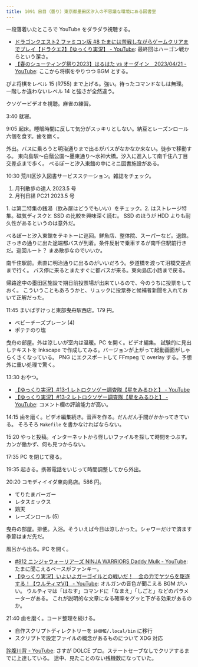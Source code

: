 ```yaml
---
title: 1091 日目（曇り）東京都墨田区汐入の不思議な環境にある図書室
---
```


一段落着いたところで YouTube をダラダラ視聴する。

* [ドラゴンクエスト2 ファミコン版 #8 たまには苦戦しながらゲームクリアまでプレイ【ドラクエ2】【ゆっくり実況】 - YouTube](https://www.youtube.com/watch?v=e7Re3PFOQF8):
  最終回はハーゴン戦からという潔さ。
* [【春のシューティング祭り2023】はるはた vs オーダイン　2023/04/21 - YouTube](https://www.youtube.com/watch?v=-sy817lMyac):
  ここから将棋をやりつつ BGM とする。

ぴよ将棋をレベル 15 (R755) まで上げる。強い。待ったコマンドなしは無理。
一階しか違わないレベル 14 と強さが全然違う。

クソゲービデオを視聴。麻雀の練習。

3:40 就寝。

9:05 起床。睡眠時間に反して気分がスッキリとしない。納豆とレーズンロール六個を食す。歯を磨く。

外出。バスに乗ろうと明治通りまで出るがバスがなかなか来ない。徒歩で移動する。
東向島駅～白鬚公園～墨東通り～水神大橋。汐入に進入して南千住八丁目交差点まで歩く。
べるぽーと汐入東館の中にミニ図書施設がある。

10:30 荒川区汐入図書サービスステーション。雑誌をチェック。

1. 月刊散歩の達人 2023.5 号
2. 月刊日経 PC21 2023.5 号

1\. は第二特集の銭湯（飲み屋はどうでもいい）をチェック。2. はストレージ特集。磁気ディスクと SSD の比較を興味深く読む。
SSD のほうが HDD よりも耐久性があるというのは意外だ。

べるぽーと汐入東館をテキトーに巡回。鮮魚店、整体院、スーパーなど。退館。
さっきの通りに出た途端都バスが到着。条件反射で乗車するが南千住駅前行きだ。巡回ルート？
まあ散歩なのでいいか。

南千住駅前。素直に明治通りに出るのがいいだろう。歩道橋を渡って泪橋交差点まで行く。
バス停に来るとまたすぐに都バスが来る。東向島広小路まで戻る。

帰路途中の墨田区施設で期日前投票場が出来ているので、今のうちに投票をしておく。
こういうこともあろうかと、リュックに投票券と候補者新聞を入れておいて正解だった。

11:45 まいばすけっと東部曳舟駅西店。179 円。

* ベビーチーズプレーン (4)
* ポテチのり塩

曳舟の部屋。外は涼しいが室内は温暖。PC を開く。ビデオ編集。
試験的に見出しテキストを Inkscape で作成してみる。バージョンが上がって起動画面がしゃらくさくなっている。
PNG にエクスポートして FFmpeg で overlay する。予想外に重い処理で驚く。

13:30 おやつ。

* [【ゆっくり実況】#13-1 レトロクソゲー調査隊【星をみるひと】 - YouTube](https://www.youtube.com/watch?v=qlvDYKWv6R8)
* [【ゆっくり実況】#13-2 レトロクソゲー調査隊【星をみるひと】 - YouTube](https://www.youtube.com/watch?v=D37JdV3tA6I):
  コメント欄の評論能力が高い。

14:15 歯を磨く。ビデオ編集続き。音声を作る。だんだん手間がかかってきている。
そろそろ `Makefile` を書かなければならない。

15:20 やっと投稿。インターネットから怪しいファイルを探して時間をつぶす。
カンが働かず、何も見つからない。

17:35 PC を閉じて寝る。

19:35 起きる。携帯電話をいじって時間調整してから外出。

20:20 コモディイイダ東向島店。586 円。

* てりたまバーガー
* レタスミックス
* 鶏天
* レーズンロール (5)

曳舟の部屋。排便。入浴。そういえば今日は涼しかった。シャワーだけで済ます季節はまだ先だ。

風呂から出る。PC を開く。

* [#812 ニンジャウォーリアーズ NINJA WARRIORS Daddy Mulk - YouTube](https://www.youtube.com/watch?v=53Dg9cjfUJg):
  たまに聞こえるベースがファンキー。
* [【ゆっくり実況】いよいよガーゴイルとの戦いだ！　金の力でヤツらを駆逐する！【ウルティマⅥ】 - YouTube](https://www.youtube.com/watch?v=pboy5rKNySE):
  オルガンの音色が聞こえる BGM がいい。
  ウルティマは「はなす」コマンドに「なまえ」「しごと」などのパラメーターがある。
  これが説明的な文章になる確率をグッと下がる効果があるのか。

21:40 歯を磨く。コード整理を続ける。

* 自作スクリプトディレクトリーを `$HOME/.local/bin` に移行
* スクリプトで設定ファイルの概念があるものについて XDG 対応

[詫腹川背 - YouTube](https://www.youtube.com/watch?v=VCFKKUBsx6U):
さすが DOLCE プロ。ステートセーブなしでクリアするまでに上達している。
途中、見たことのない残機数になっていた。
